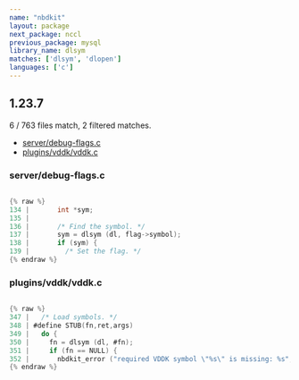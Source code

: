 ```yaml
---
name: "nbdkit"
layout: package
next_package: nccl
previous_package: mysql
library_name: dlsym
matches: ['dlsym', 'dlopen']
languages: ['c']
---
```

## 1.23.7
6 / 763 files match, 2 filtered matches.

 - [server/debug-flags.c](#serverdebug-flagsc)
 - [plugins/vddk/vddk.c](#pluginsvddkvddkc)

### server/debug-flags.c

```c

{% raw %}
134 |       int *sym;
135 | 
136 |       /* Find the symbol. */
137 |       sym = dlsym (dl, flag->symbol);
138 |       if (sym) {
139 |         /* Set the flag. */
{% endraw %}

```
### plugins/vddk/vddk.c

```c

{% raw %}
347 |   /* Load symbols. */
348 | #define STUB(fn,ret,args)                                         \
349 |   do {                                                            \
350 |     fn = dlsym (dl, #fn);                                         \
351 |     if (fn == NULL) {                                             \
352 |       nbdkit_error ("required VDDK symbol \"%s\" is missing: %s", \
{% endraw %}

```